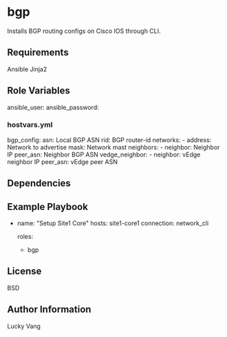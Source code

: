 bgp
=========

Installs BGP routing configs on Cisco IOS through CLI.

Requirements
------------

Ansible
Jinja2

Role Variables
--------------

ansible_user:
ansible_password:

### hostvars.yml

bgp_config:
  asn: Local BGP ASN
  rid: BGP router-id
  networks:
    - address: Network to advertise
      mask: Network mast
  neighbors:
    - neighbor: Neighbor IP
      peer_asn: Neighbor BGP ASN
  vedge_neighbor:
    - neighbor: vEdge neighbor IP
      peer_asn: vEdge peer ASN

Dependencies
------------


Example Playbook
----------------

- name: "Setup Site1 Core"
  hosts: site1-core1
  connection: network_cli

  roles:
    - bgp

License
-------

BSD

Author Information
------------------

Lucky Vang
